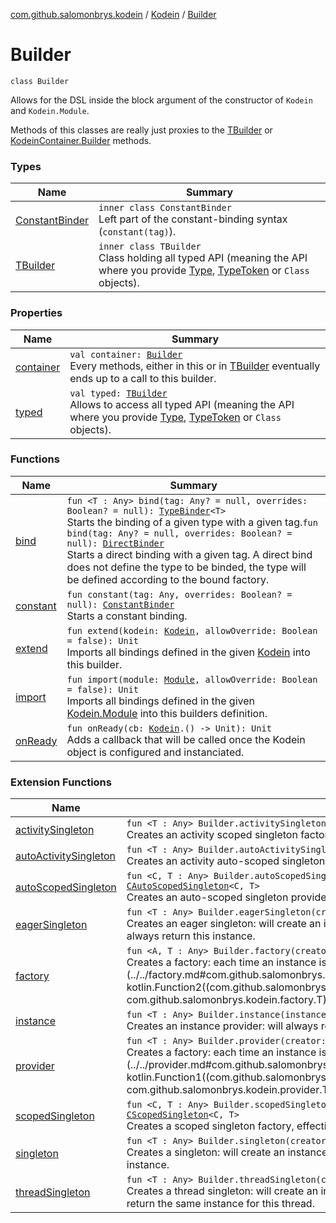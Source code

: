 [com.github.salomonbrys.kodein](../../index.md) / [Kodein](../index.md) / [Builder](.)

# Builder

`class Builder`

Allows for the DSL inside the block argument of the constructor of `Kodein` and `Kodein.Module`.

Methods of this classes are really just proxies to the [TBuilder](-t-builder/index.md) or [KodeinContainer.Builder](../../-kodein-container/-builder/index.md) methods.

### Types

| Name | Summary |
|---|---|
| [ConstantBinder](-constant-binder/index.md) | `inner class ConstantBinder`<br>Left part of the constant-binding syntax (`constant(tag)`). |
| [TBuilder](-t-builder/index.md) | `inner class TBuilder`<br>Class holding all typed API (meaning the API where you provide [Type](http://docs.oracle.com/javase/6/docs/api/java/lang/reflect/Type.html), [TypeToken](../../-type-token/index.md) or `Class` objects). |

### Properties

| Name | Summary |
|---|---|
| [container](container.md) | `val container: `[`Builder`](../../-kodein-container/-builder/index.md)<br>Every methods, either in this or in [TBuilder](-t-builder/index.md) eventually ends up to a call to this builder. |
| [typed](typed.md) | `val typed: `[`TBuilder`](-t-builder/index.md)<br>Allows to access all typed API (meaning the API where you provide [Type](http://docs.oracle.com/javase/6/docs/api/java/lang/reflect/Type.html), [TypeToken](../../-type-token/index.md) or `Class` objects). |

### Functions

| Name | Summary |
|---|---|
| [bind](bind.md) | `fun <T : Any> bind(tag: Any? = null, overrides: Boolean? = null): `[`TypeBinder`](-t-builder/-type-binder/index.md)`<T>`<br>Starts the binding of a given type with a given tag.`fun bind(tag: Any? = null, overrides: Boolean? = null): `[`DirectBinder`](-t-builder/-direct-binder/index.md)<br>Starts a direct binding with a given tag. A direct bind does not define the type to be binded, the type will be defined according to the bound factory. |
| [constant](constant.md) | `fun constant(tag: Any, overrides: Boolean? = null): `[`ConstantBinder`](-constant-binder/index.md)<br>Starts a constant binding. |
| [extend](extend.md) | `fun extend(kodein: `[`Kodein`](../index.md)`, allowOverride: Boolean = false): Unit`<br>Imports all bindings defined in the given [Kodein](../index.md) into this builder. |
| [import](import.md) | `fun import(module: `[`Module`](../-module/index.md)`, allowOverride: Boolean = false): Unit`<br>Imports all bindings defined in the given [Kodein.Module](../-module/index.md) into this builders definition. |
| [onReady](on-ready.md) | `fun onReady(cb: `[`Kodein`](../index.md)`.() -> Unit): Unit`<br>Adds a callback that will be called once the Kodein object is configured and instanciated. |

### Extension Functions

| Name | Summary |
|---|---|
| [activitySingleton](../../../com.github.salomonbrys.kodein.android/activity-singleton.md) | `fun <T : Any> Builder.activitySingleton(creator: `[`Kodein`](../index.md)`.(Activity) -> T): `[`Factory`](../../-factory/index.md)`<Activity, T>`<br>Creates an activity scoped singleton factory, effectively a `factory { Activity -> T }`. |
| [autoActivitySingleton](../../../com.github.salomonbrys.kodein.android/auto-activity-singleton.md) | `fun <T : Any> Builder.autoActivitySingleton(creator: `[`Kodein`](../index.md)`.(Activity) -> T): `[`Factory`](../../-factory/index.md)`<Unit, T>`<br>Creates an activity auto-scoped singleton factory, effectively a `provider { -> T }`. |
| [autoScopedSingleton](../../auto-scoped-singleton.md) | `fun <C, T : Any> Builder.autoScopedSingleton(scope: `[`AutoScope`](../../-auto-scope/index.md)`<C>, creator: `[`Kodein`](../index.md)`.(C) -> T): `[`CAutoScopedSingleton`](../../-c-auto-scoped-singleton/index.md)`<C, T>`<br>Creates an auto-scoped singleton provider, effectively a `provider { -> T }`. |
| [eagerSingleton](../../eager-singleton.md) | `fun <T : Any> Builder.eagerSingleton(creator: `[`Kodein`](../index.md)`.() -> T): `[`AProvider`](../../-a-provider/index.md)`<T>`<br>Creates an eager singleton: will create an instance as soon as kodein is ready (all bindings are set) and will always return this instance. |
| [factory](../../factory.md) | `fun <A, T : Any> Builder.factory(creator: `[`Kodein`](../index.md)`.(A) -> T): `[`CFactory`](../../-c-factory/index.md)`<A, T>`<br>Creates a factory: each time an instance is needed, the function [creator](../../factory.md#com.github.salomonbrys.kodein$factory(com.github.salomonbrys.kodein.Kodein.Builder, kotlin.Function2((com.github.salomonbrys.kodein.Kodein, com.github.salomonbrys.kodein.factory.A, com.github.salomonbrys.kodein.factory.T)))/creator) function will be called. |
| [instance](../../instance.md) | `fun <T : Any> Builder.instance(instance: T): `[`CInstance`](../../-c-instance/index.md)`<T>`<br>Creates an instance provider: will always return the given instance. |
| [provider](../../provider.md) | `fun <T : Any> Builder.provider(creator: `[`Kodein`](../index.md)`.() -> T): `[`CProvider`](../../-c-provider/index.md)`<T>`<br>Creates a factory: each time an instance is needed, the function [creator](../../provider.md#com.github.salomonbrys.kodein$provider(com.github.salomonbrys.kodein.Kodein.Builder, kotlin.Function1((com.github.salomonbrys.kodein.Kodein, com.github.salomonbrys.kodein.provider.T)))/creator) function will be called. |
| [scopedSingleton](../../scoped-singleton.md) | `fun <C, T : Any> Builder.scopedSingleton(scope: `[`Scope`](../../-scope/index.md)`<C>, creator: `[`Kodein`](../index.md)`.(C) -> T): `[`CScopedSingleton`](../../-c-scoped-singleton/index.md)`<C, T>`<br>Creates a scoped singleton factory, effectively a `factory { Scope -> T }`. |
| [singleton](../../singleton.md) | `fun <T : Any> Builder.singleton(creator: `[`Kodein`](../index.md)`.() -> T): `[`AProvider`](../../-a-provider/index.md)`<T>`<br>Creates a singleton: will create an instance on first request and will subsequently always return the same instance. |
| [threadSingleton](../../thread-singleton.md) | `fun <T : Any> Builder.threadSingleton(creator: `[`Kodein`](../index.md)`.() -> T): `[`AProvider`](../../-a-provider/index.md)`<T>`<br>Creates a thread singleton: will create an instance on first request per thread and will subsequently always return the same instance for this thread. |
